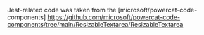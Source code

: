 Jest-related code was taken from the [microsoft/powercat-code-components]
https://github.com/microsoft/powercat-code-components/tree/main/ResizableTextarea/ResizableTextarea
